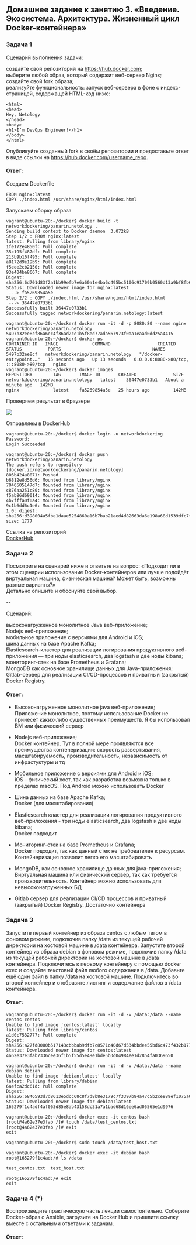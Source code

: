 ## Домашнее задание к занятию 3. «Введение. Экосистема. Архитектура. Жизненный цикл Docker-контейнера»  

### Задача 1  
Сценарий выполнения задачи:  

создайте свой репозиторий на https://hub.docker.com;  
выберите любой образ, который содержит веб-сервер Nginx;  
создайте свой fork образа;  
реализуйте функциональность: запуск веб-сервера в фоне с индекс-страницей, содержащей HTML-код ниже:  
```
<html>
<head>
Hey, Netology
</head>
<body>
<h1>I’m DevOps Engineer!</h1>
</body>
</html>
```
Опубликуйте созданный fork в своём репозитории и предоставьте ответ в виде ссылки на https://hub.docker.com/username_repo.

#### Ответ:  
Создаем Dockerfile  
```
FROM nginx:latest
COPY ./index.html /usr/share/nginx/html/index.html
```
Запускаем сборку образа
```
vagrant@ubuntu-20:~/docker$ docker build -t networkdockering/panarin.netology .
Sending build context to Docker daemon  3.072kB
Step 1/2 : FROM nginx:latest
latest: Pulling from library/nginx
1fe172e4850f: Pull complete
35c195f487df: Pull complete
213b9b16f495: Pull complete
a8172d9e19b9: Pull complete
f5eee2cb2150: Pull complete
93e404ba8667: Pull complete
Digest: sha256:6d701d83f2a1bb99efb7e6a60a1e4ba6c495bc5106c91709b0560d13a9bf8fb6
Status: Downloaded newer image for nginx:latest
 ---> fa5269854a5e
Step 2/2 : COPY ./index.html /usr/share/nginx/html/index.html
 ---> 36447e0733b1
Successfully built 36447e0733b1
Successfully tagged networkdockering/panarin.netology:latest
```
```
vagrant@ubuntu-20:~/docker$ docker run -it -d -p 8080:80 --name nginx networkdockering/panarin.netology
5497b32ee8cf86a6ec4f36ad2ce1b5f8ed77ada567973f0aa1eaad0dd25a4415
vagrant@ubuntu-20:~/docker$ docker ps
CONTAINER ID   IMAGE             COMMAND                  CREATED          STATUS          PORTS                                   NAMES
5497b32ee8cf   networkdockering/panarin.netology   "/docker-entrypoint.…"   15 seconds ago   Up 13 seconds   0.0.0.0:8080->80/tcp, :::8080->80/tcp   nginx
vagrant@ubuntu-20:~/docker$ docker images
REPOSITORY        TAG       IMAGE ID       CREATED              SIZE
networkdockering/panarin.netology   latest    36447e0733b1   About a minute ago   142MB
nginx             latest    fa5269854a5e   25 hours ago         142MB
```
Проверяем результат в браузере  

![](https://github.com/networksuperman/netology_dev_ops/blob/main/virtd-homeworks/05-virt-03-docker/img/05_03_1.jpg)  

Отправляем в DockerHub  
```
vagrant@ubuntu-20:~/docker$ docker login -u networkdockering
Password:
Login Succeeded

vagrant@ubuntu-20:~/docker$ docker push networkdockering/panarin.netology
The push refers to repository [docker.io/networkdockering/panarin.netology]
806b424a8071: Pushed
b6812e8d56d6: Mounted from library/nginx
7046505147d7: Mounted from library/nginx
c876aa251c80: Mounted from library/nginx
f5ab86d69014: Mounted from library/nginx
4b7fffa0f0a4: Mounted from library/nginx
9c1b6dd6c1e6: Mounted from library/nginx
1.0: digest: sha256:d398004a5fbe1daae5254860a16b7bab21aed4d82663da6e198a68d1539dfc7f size: 1777
```
Ссылка на репозиторий  
[DockerHub](https://hub.docker.com/repository/docker/networkdockering/panarin.netology)  

### Задача 2
Посмотрите на сценарий ниже и ответьте на вопрос: «Подходит ли в этом сценарии использование Docker-контейнеров или лучше подойдёт виртуальная машина, физическая машина? Может быть, возможны разные варианты?»   
Детально опишите и обоснуйте свой выбор.  

--  

Сценарий:  

высоконагруженное монолитное Java веб-приложение;  
Nodejs веб-приложение;  
мобильное приложение c версиями для Android и iOS;  
шина данных на базе Apache Kafka;  
Elasticsearch-кластер для реализации логирования продуктивного веб-приложения — три ноды elasticsearch, два logstash и две ноды kibana;  
мониторинг-стек на базе Prometheus и Grafana;  
MongoDB как основное хранилище данных для Java-приложения;  
Gitlab-сервер для реализации CI/CD-процессов и приватный (закрытый) Docker Registry.  

#### Ответ:  
- Высоконагруженное монолитное java веб-приложение;  
Приложение монолитное, поэтому использование Docker не принесет каких-либо существенных преимуществ. Я бы использовал ВМ или физический сервер  

- Nodejs веб-приложение;  
Docker контейнер. Тут в полной мере проявляются все преимущества контенеризации: скорость развертывания, масштабируемость, производительность, независимость от инфрастуктуры и тд  

- Мобильное приложение c версиями для Android и iOS;  
iOS - физический хост, так как разработка возможна только в пределах macOS. Под Android можно использовать Docker  

- Шина данных на базе Apache Kafka;  
Docker (для масштабирования)  

- Elasticsearch кластер для реализации логирования продуктивного веб-приложения - три ноды elasticsearch, два logstash и две ноды kibana;  
Docker подходит  

- Мониторинг-стек на базе Prometheus и Grafana;  
Docker подходит, так как данный стек не требователен к ресурсам. Контейнеризация позволит легко его масштабировать  

- MongoDB, как основное хранилище данных для java-приложения;  
Виртуальная машина или физический сервер, так как требуется производительность. Контейнер можно использовать для невысоконагруженных БД    

- Gitlab сервер для реализации CI/CD процессов и приватный (закрытый) Docker Registry.
Достаточно контейнера 
 
### Задача 3
Запустите первый контейнер из образа centos c любым тегом в фоновом режиме, подключив папку /data из текущей рабочей директории на хостовой машине в /data контейнера.
Запустите второй контейнер из образа debian в фоновом режиме, подключив папку /data из текущей рабочей директории на хостовой машине в /data контейнера.
Подключитесь к первому контейнеру с помощью docker exec и создайте текстовый файл любого содержания в /data.
Добавьте ещё один файл в папку /data на хостовой машине.
Подключитесь во второй контейнер и отобразите листинг и содержание файлов в /data контейнера.

#### Ответ:  
```
vagrant@ubuntu-20:~/docker$ docker run -it -d -v /data:/data --name centos centos
Unable to find image 'centos:latest' locally
latest: Pulling from library/centos
a1d0c7532777: Pull complete
Digest: sha256:a27fd8080b517143cbbbab9dfb7c8571c40d67d534bbdee55bd6c473f432b177
Status: Downloaded newer image for centos:latest
4a62e37e3fab7336cee36f1b5f55d5e48e1bde5b3d04984ee1d2854fa0369650

vagrant@ubuntu-20:~/docker$ docker run -it -d -v /data:/data --name debian debian
Unable to find image 'debian:latest' locally
latest: Pulling from library/debian
6aefca2dc61d: Pull complete
Digest: sha256:6846593d7d8613e5dcc68c8f7d8b8e3179c7f3397b84a47c5b2ce989ef1075a0
Status: Downloaded newer image for debian:latest
165279f1c4adf4af063d85e8ab43158dc31a7a1bad68d16ee6ad05565e1d9976

vagrant@ubuntu-20:~/docker$ docker exec -it centos bash
[root@4a62e37e3fab /]# touch /data/test_centos.txt
[root@4a62e37e3fab /]# exit
exit

vagrant@ubuntu-20:~/docker$ sudo touch /data/test_host.txt

vagrant@ubuntu-20:~/docker$ docker exec -it debian bash
root@165279f1c4ad:/# ls /data

test_centos.txt  test_host.txt

root@165279f1c4ad:/# exit
exit
```

### Задача 4 (*)
Воспроизведите практическую часть лекции самостоятельно.
Соберите Docker-образ с Ansible, загрузите на Docker Hub и пришлите ссылку вместе с остальными ответами к задачам.

#### Ответ:  


